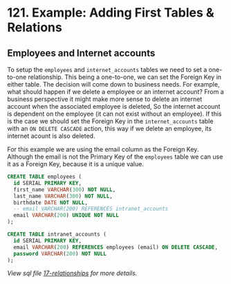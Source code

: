 # 121. Example: Adding First Tables & Relations

## Employees and Internet accounts

To setup the `employees` and `internet_accounts` tables we need to set a one-to-one relationship. This being a one-to-one, we can set the Foreign Key in either table. The decision will come down to business needs. For example, what should happen if we delete a employee or an internet account? From a business perspective it might make more sense to delete an internet account when the associated employee is deleted, So the internet account is dependent on the employee (it can not exist without an employee). If this is the case we should set the Foreign Key in the `internet_accounts` table with an `ON DELETE CASCADE` action, this way if we delete an employee, its internet acount is also deleted.

For this example we are using the email column as the Foreign Key. Although the email is not the Primary Key of the `employees` table we can use it as a Foreign Key, because it is a unique value.

```sql
CREATE TABLE employees (
  id SERIAL PRIMARY KEY,
  first_name VARCHAR(300) NOT NULL,
  last_name VARCHAR(300) NOT NULL,
  birthdate DATE NOT NULL,
  -- email VARCHAR(200) REFERENCES intranet_accounts
  email VARCHAR(200) UNIQUE NOT NULL
);

CREATE TABLE intranet_accounts (
  id SERIAL PRIMARY KEY,
  email VARCHAR(200) REFERENCES employees (email) ON DELETE CASCADE,
  password VARCHAR(200) NOT NULL
);
```

_View sql file [17-relationships](./sql/17-relationships.sql) for more details._
